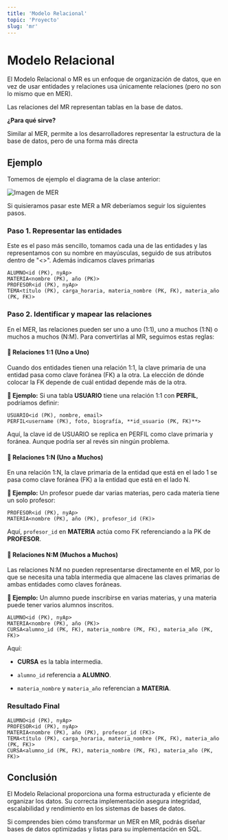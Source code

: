 ```yaml
---
title: 'Modelo Relacional'
topic: 'Proyecto'
slug: 'mr'
---
```


# Modelo Relacional

El Modelo Relacional o MR es un enfoque de organización de datos, que en vez de usar entidades y relaciones usa únicamente relaciones (pero no son lo mismo que en MER).

Las relaciones del MR representan tablas en la base de datos.

**¿Para qué sirve?**

Similar al MER, permite a los desarrolladores representar la estructura de la base de datos, pero de una forma más directa

## Ejemplo

Tomemos de ejemplo el diagrama de la clase anterior:

<img src="/images/mer.webp" alt="Imagen de MER" />

Si quisieramos pasar este MER a MR deberíamos seguir los siguientes pasos.

### Paso 1. Representar las entidades

Este es el paso más sencillo, tomamos cada una de las entidades y las representamos con su nombre en mayúsculas, seguido de sus atributos dentro de "<>". Además indicamos claves primarias

```plaintext
ALUMNO<id (PK), nyAp>
MATERIA<nombre (PK), año (PK)>
PROFESOR<id (PK), nyAp>
TEMA<título (PK), carga_horaria, materia_nombre (PK, FK), materia_año (PK, FK)>
```

### Paso 2. Identificar y mapear las relaciones

En el MER, las relaciones pueden ser uno a uno (1:1), uno a muchos (1:N) o muchos a muchos (N:M). Para convertirlas al MR, seguimos estas reglas:

#### 🔹 Relaciones 1:1 (Uno a Uno)

Cuando dos entidades tienen una relación 1:1, la clave primaria de una entidad pasa como clave foránea (FK) a la otra. La elección de dónde colocar la FK depende de cuál entidad depende más de la otra.

**📌 Ejemplo:** Si una tabla **USUARIO** tiene una relación 1:1 con **PERFIL**, podríamos definir:

```plaintext
USUARIO<id (PK), nombre, email>
PERFIL<username (PK), foto, biografía, **id_usuario (PK, FK)**>
```

Aquí, la clave id de USUARIO se replica en PERFIL como clave primaria y foránea. Aunque podría ser al revés sin ningún problema.

#### 🔹 Relaciones 1:N (Uno a Muchos)

En una relación 1:N, la clave primaria de la entidad que está en el lado 1 se pasa como clave foránea (FK) a la entidad que está en el lado N.

**📌 Ejemplo:** Un profesor puede dar varias materias, pero cada materia tiene un solo profesor:

```plaintext
PROFESOR<id (PK), nyAp>
MATERIA<nombre (PK), año (PK), profesor_id (FK)>
```

Aquí, `profesor_id` en **MATERIA** actúa como FK referenciando a la PK de **PROFESOR**.

#### 🔹 Relaciones N:M (Muchos a Muchos)

Las relaciones N:M no pueden representarse directamente en el MR, por lo que se necesita una tabla intermedia que almacene las claves primarias de ambas entidades como claves foráneas.

**📌 Ejemplo:** Un alumno puede inscribirse en varias materias, y una materia puede tener varios alumnos inscritos.

```plaintext
ALUMNO<id (PK), nyAp>
MATERIA<nombre (PK), año (PK)>
CURSA<alumno_id (PK, FK), materia_nombre (PK, FK), materia_año (PK, FK)>
```

Aquí:

- **CURSA** es la tabla intermedia.

- `alumno_id` referencia a **ALUMNO**.

- `materia_nombre` y `materia_año` referencian a **MATERIA**.


### Resultado Final

```plaintext
ALUMNO<id (PK), nyAp>
PROFESOR<id (PK), nyAp>
MATERIA<nombre (PK), año (PK), profesor_id (FK)>
TEMA<título (PK), carga_horaria, materia_nombre (PK, FK), materia_año (PK, FK)>
CURSA<alumno_id (PK, FK), materia_nombre (PK, FK), materia_año (PK, FK)>
```

## Conclusión

El Modelo Relacional proporciona una forma estructurada y eficiente de organizar los datos. Su correcta implementación asegura integridad, escalabilidad y rendimiento en los sistemas de bases de datos.

Si comprendes bien cómo transformar un MER en MR, podrás diseñar bases de datos optimizadas y listas para su implementación en SQL.